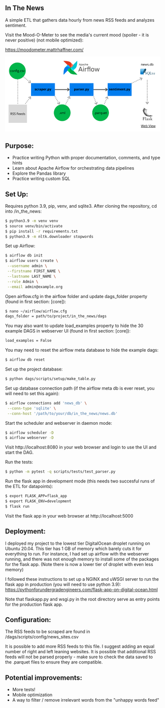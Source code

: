 ## In The News

A simple ETL that gathers data hourly from news RSS feeds and analyzes sentiment.

Visit the Mood-O-Meter to see the media's current mood (spoiler - it is never positive) (not mobile optimized):

https://moodometer.mattrhaffner.com/

![alt text](project_diagram.png)

## Purpose:

- Practice writing Python with proper documentation, comments, and type hints
- Learn about Apache Airflow for orchestrating data pipelines
- Explore the Pandas library
- Practice writing custom SQL

## Set Up:

Requires python 3.9, pip, venv, and sqlite3.
After cloning the repository, cd into /in_the_news:

```sh
$ python3.9 -m venv venv
$ source venv/bin/activate
$ pip install -r requirements.txt
$ python3.9 -m nltk.downloader stopwords
```

Set up Airflow:

```sh
$ airflow db init
$ airflow users create \
 --username admin \
 --firstname FIRST_NAME \
 --lastname LAST_NAME \
 --role Admin \
 --email admin@example.org
```

Open airflow.cfg in the airflow folder and update dags_folder property (found in first section: [core]):

```sh
$ nano ~/airflow/airflow.cfg
dags_folder = path/to/project/in_the_news/dags
```

You may also want to update load_examples property to hide the 30 example DAGS in webserver UI (found in first section: [core]):

```sh
load_examples = False
```

You may need to reset the airflow meta database to hide the example dags:

```sh
$ airflow db reset
```

Set up the project database:

```sh
$ python dags/scripts/setup/make_table.py
```

Set up database connection path (if the airflow meta db is ever reset, you will need to set this again):

```sh
$ airflow connections add 'news_db' \
 --conn-type 'sqlite' \
 --conn-host '/path/to/your/db/in_the_news/news.db'
```

Start the scheduler and webserver in daemon mode:

```sh
$ airflow scheduler -D
$ airflow webserver -D
```

Visit http://localhost:8080 in your web browser and login to use the UI and start the DAG.

Run the tests:

```sh
$ python -m pytest -q scripts/tests/test_parser.py
```

Run the flask app in development mode (this needs two succesful runs of the ETL for datapoints):

```sh
$ export FLASK_APP=flask_app
$ export FLASK_ENV=development
$ flask run
```

Visit the flask app in your web browser at http://localhost:5000

## Deployment:

I deployed my project to the lowest tier DigitalOcean droplet running on Ubuntu 20.04. This tier has 1 GB of memory which barely cuts it for everything to run. For instance, I had set up airflow with the webserver running, and there was not enough memory to install some of the packages for the flask app. (Note there is now a lower tier of droplet with even less memory)

I followed these instructions to set up a NGINX and uWSGI server to run the flask app in production (you will need to use python 3.9):
https://pythonforundergradengineers.com/flask-app-on-digital-ocean.html

Note that flaskapp.py and wsgi.py in the root directory serve as entry points for the production flask app.

## Configuration:

The RSS feeds to be scraped are found in /dags/scripts/config/news_sites.csv

It is possible to add more RSS feeds to this file. I suggest adding an equal number of right and left leaning websites. It is possible that additional RSS feeds will not be parsed properly - make sure to check the data saved to the .parquet files to ensure they are compatible.

## Potential improvements:

- More tests!
- Mobile optimization
- A way to filter / remove irrelevant words from the "unhappy words feed"

